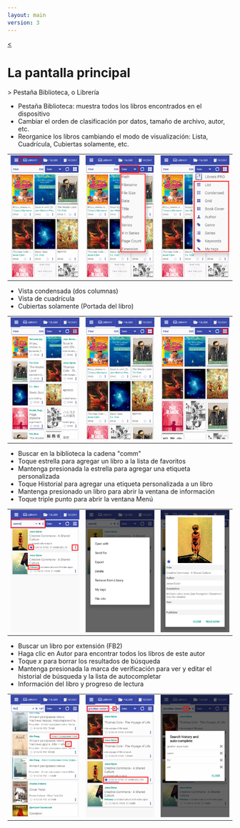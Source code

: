```yaml
---
layout: main
version: 3
---
```

[<](/wiki/faq)

# La pantalla principal

&gt; Pestaña Biblioteca, o Librería

* Pestaña Biblioteca: muestra todos los libros encontrados en el dispositivo
* Cambiar el orden de clasificación por datos, tamaño de archivo, autor, etc.
* Reorganice los libros cambiando el modo de visualización: Lista, Cuadrícula, Cubiertas solamente, etc.

||||
|-|-|-|
|![](1.png)|![](2.png)|![](3.png)|


* Vista condensada (dos columnas)
* Vista de cuadrícula
* Cubiertas solamente (Portada del libro)

||||
|-|-|-|
|![](4.png)|![](5.png)|![](6.png)|


* Buscar en la biblioteca la cadena &quot;comm&quot;
* Toque estrella para agregar un libro a la lista de favoritos
* Mantenga presionada la estrella para agregar una etiqueta personalizada
* Toque Historial para agregar una etiqueta personalizada a un libro
* Mantenga presionado un libro para abrir la ventana de información
* Toque triple punto para abrir la ventana Menú

||||
|-|-|-|
|![](7.png)|![](8.png)|![](9.png)|

* Buscar un libro por extensión (FB2)
* Haga clic en Autor para encontrar todos los libros de este autor
* Toque _x_ para borrar los resultados de búsqueda
* Mantenga presionada la marca de verificación para ver y editar el historial de búsqueda y la lista de autocompletar
* Información del libro y progreso de lectura

||||
|-|-|-|
|![](10.png)|![](11.png)|![](12.png)|

